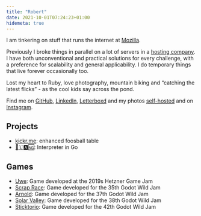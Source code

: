 ```yaml
---
title: "Robert"
date: 2021-10-01T07:24:23+01:00
hidemeta: true
---
```

I am tinkering on stuff that runs the internet at [Mozilla](https://mozilla.org).

Previously I broke things in parallel on a lot of servers in a
[hosting company](https://hetzner.com). I have both unconventional and practical
solutions for every challenge, with a preference for scalability and general applicability.
I do temporary things that live forever occasionally too.

Lost my heart to Ruby, love photography, mountain biking and “catching the latest flicks” - as the cool kids say across the pond.

Find me on [GitHub](https://github.com/flipez),
[LinkedIn](https://www.linkedin.com/in/mueller-r/),
[Letterboxd](https://letterboxd.com/Flipez/) and my photos [self-hosted](https://photos.auch.cool) and
on [Instagram](https://www.instagram.com/rueller.mobert).

## Projects

- [kickr.me](https://github.com/kickr-me): enhanced foosball table
- [🚀🇱🅰🆖](https://github.com/Flipez/rocket-lang): Interpreter in Go

## Games
- [Uwe](https://github.com/Herzmut-Games/uwe): Game developed at the 2019s Hetzner Game Jam
- [Scrap Race](https://kjarrigan.itch.io/scrap-race): Game developed for the 35th Godot Wild Jam
- [Arnold](https://flipez.itch.io/arnold): Game developed for the 37th Godot Wild Jam
- [Solar Valley](https://flipez.itch.io/solar-valley): Game developed for the 38th Godot Wild Jam
- [Sticktorio](https://flipez.itch.io/sticktorio): Game developed for the 42th Godot Wild Jam